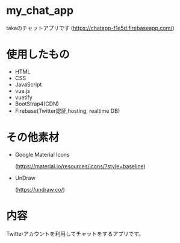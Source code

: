 # my_chat_app

takaのチャットアプリです
(https://chatapp-f1e5d.firebaseapp.com/)

# 使用したもの
- HTML
- CSS
- JavaScript
- vue.js
- vuetify
- BootStrap4(CDN)
- Firebase(Twitter認証,hosting, realtime DB)

# その他素材
- Google Material Icons

    (https://material.io/resources/icons/?style=baseline)
- UnDraw

    (https://undraw.co/)

# 内容
Twitterアカウントを利用してチャットをするアプリです。